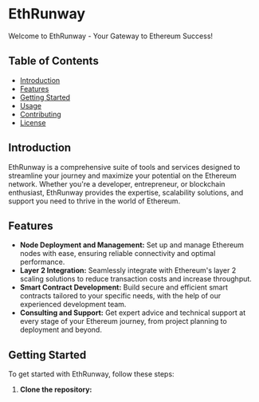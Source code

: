 # EthRunway

Welcome to EthRunway - Your Gateway to Ethereum Success!

## Table of Contents

- [Introduction](#introduction)
- [Features](#features)
- [Getting Started](#getting-started)
- [Usage](#usage)
- [Contributing](#contributing)
- [License](#license)

## Introduction

EthRunway is a comprehensive suite of tools and services designed to streamline your journey and maximize your potential on the Ethereum network. Whether you're a developer, entrepreneur, or blockchain enthusiast, EthRunway provides the expertise, scalability solutions, and support you need to thrive in the world of Ethereum.

## Features

- **Node Deployment and Management:** Set up and manage Ethereum nodes with ease, ensuring reliable connectivity and optimal performance.
- **Layer 2 Integration:** Seamlessly integrate with Ethereum's layer 2 scaling solutions to reduce transaction costs and increase throughput.
- **Smart Contract Development:** Build secure and efficient smart contracts tailored to your specific needs, with the help of our experienced development team.
- **Consulting and Support:** Get expert advice and technical support at every stage of your Ethereum journey, from project planning to deployment and beyond.

## Getting Started

To get started with EthRunway, follow these steps:

1. **Clone the repository:**

